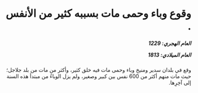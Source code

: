 <h1 dir="rtl">وقوع وباء وحمى مات بسببه كثير من الأنفس .</h1>

<h5 dir="rtl">العام الهجري:  1229

العام الميلادي: 1813

</h5>

<p dir="rtl">وقع في بلدان سدير ومنيخ وباء وحمى مات فيه خلق كثير، وأكثر من مات من بلد جلاجل؛ حيث مات منهم أكثر من 600 نفس بين كبير وصغير، ولم يزل الوباءُ من مبتدأ هذه السنة إلى آخِرِها.</p></br>
